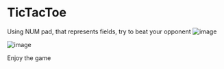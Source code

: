 # TicTacToe

Using NUM pad, that represents fields, try to beat your opponent
![image](https://user-images.githubusercontent.com/60985440/133786298-d6930bf6-f445-499e-92b3-46a0bc2853bd.png)

![image](https://user-images.githubusercontent.com/60985440/133786610-ae24f8b7-8f07-4134-977d-21fc6c1d4545.png)

Enjoy the game
